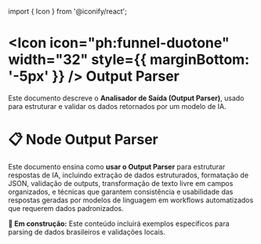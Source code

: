 import { Icon } from '@iconify/react';

# <Icon icon="ph:funnel-duotone" width="32" style={{ marginBottom: '-5px' }} /> Output Parser

Este documento descreve o **Analisador de Saída (Output Parser)**, usado para estruturar e validar os dados retornados por um modelo de IA.

# 📋 Node Output Parser

Este documento ensina como **usar o Output Parser** para estruturar respostas de IA, incluindo extração de dados estruturados, formatação de JSON, validação de outputs, transformação de texto livre em campos organizados, e técnicas que garantem consistência e usabilidade das respostas geradas por modelos de linguagem em workflows automatizados que requerem dados padronizados.

**🔄 Em construção:** Este conteúdo incluirá exemplos específicos para parsing de dados brasileiros e validações locais.
